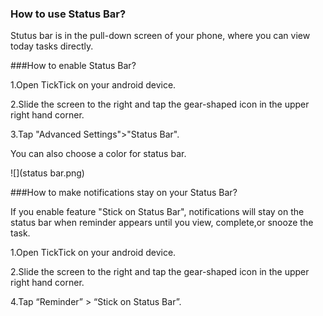 ### How to use Status Bar?
Stutus bar is in the pull-down screen of your phone, where you can view today tasks directly.

###How to enable Status Bar?

1.Open TickTick on your android device.

2.Slide the screen to the right and tap the gear-shaped icon in the upper right hand corner. 

3.Tap "Advanced Settings">"Status Bar". 

You can also choose a color for status bar.

![](status bar.png)

###How to make notifications stay on your Status Bar?

If you enable feature "Stick on Status Bar", notifications will stay on the status bar when reminder appears until you view, complete,or snooze the task.

1.Open TickTick on your android device.

2.Slide the screen to the right and tap the gear-shaped icon in the upper right hand corner. 

4.Tap “Reminder” > “Stick on Status Bar”.

